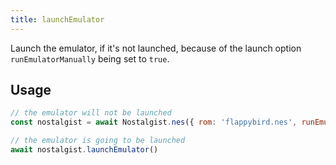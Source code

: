 ```yaml
---
title: launchEmulator
---
```


Launch the emulator, if it's not launched, because of the launch option `runEmulatorManually` being set to `true`.

## Usage
```js
// the emulator will not be launched
const nostalgist = await Nostalgist.nes({ rom: 'flappybird.nes', runEmulatorManually: true })

// the emulator is going to be launched
await nostalgist.launchEmulator()
```
